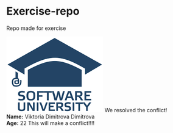 # Еxercise-repo
Repo made for exercise

<img src="softuni-logo.png" alt="No photo!">
We resolved the conflict!<br>
<b>Name:</b> Viktoria Dimitrova Dimitrova<br>
<b>Age:</b> 22
This will make a conflict!!!!
